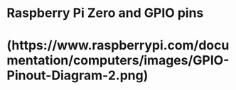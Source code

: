 <h1>Raspberry Pi Zero and GPIO pins<h1>
(https://www.raspberrypi.com/documentation/computers/images/GPIO-Pinout-Diagram-2.png)